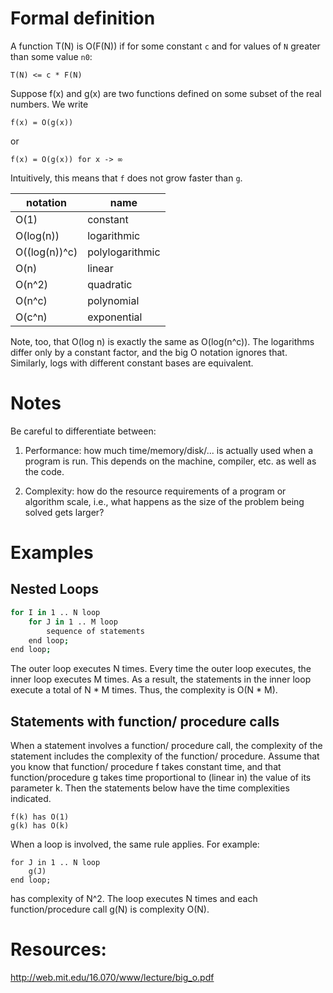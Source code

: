 # Formal definition

A function T(N) is O(F(N)) if for some constant `c` and for values of `N` greater than some value `n0`:

`T(N) <= c * F(N)`

Suppose f(x) and g(x) are two functions defined on some subset of the real numbers. We write

`f(x) = O(g(x))`

or

`f(x) = O(g(x)) for x -> ∞`

Intuitively, this means that `f` does not grow faster than `g`.

| notation      | name            |
|---------------|-----------------|
| O(1)          | constant        |
| O(log(n))     | logarithmic     |
| O((log(n))^c) | polylogarithmic |
| O(n)          | linear          |
| O(n^2)        | quadratic       |
| O(n^c)        | polynomial      |
| O(c^n)        | exponential     |

Note, too, that O(log n) is exactly the same as O(log(n^c)). The logarithms differ only by a
constant factor, and the big O notation ignores that. Similarly, logs with different constant
bases are equivalent.

# Notes

Be careful to differentiate between:

1. Performance: how much time/memory/disk/... is actually used when a program is run. This depends on the machine, compiler, etc. as well as the code.

2. Complexity: how do the resource requirements of a program or algorithm scale, i.e., what happens as the size of the problem being solved gets larger?

# Examples

## Nested Loops

```bash
for I in 1 .. N loop
    for J in 1 .. M loop
        sequence of statements
    end loop;
end loop;
```

The outer loop executes N times. Every time the outer loop executes, the inner loop
executes M times. As a result, the statements in the inner loop execute a total of N * M
times. Thus, the complexity is O(N * M).

## Statements with function/ procedure calls

When a statement involves a function/ procedure call, the complexity of the statement
includes the complexity of the function/ procedure. Assume that you know that function/
procedure f takes constant time, and that function/procedure g takes time proportional to
(linear in) the value of its parameter k. Then the statements below have the time
complexities indicated.

```
f(k) has O(1)
g(k) has O(k)
```

When a loop is involved, the same rule applies. For example:

```
for J in 1 .. N loop
    g(J)
end loop;
```

has complexity of N^2. The loop executes N times and each function/procedure call g(N) is complexity O(N).

# Resources:

http://web.mit.edu/16.070/www/lecture/big_o.pdf